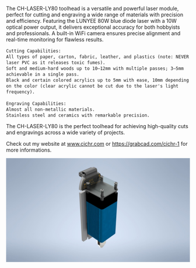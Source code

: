 The CH-LASER-LY80 toolhead is a versatile and powerful laser module, perfect for cutting and engraving a wide range of materials with precision and efficiency. Featuring the LUNYEE 80W blue diode laser with a 10W optical power output, it delivers exceptional accuracy for both hobbyists and professionals. A built-in WiFi camera ensures precise alignment and real-time monitoring for flawless results.

    Cutting Capabilities:
    All types of paper, carton, fabric, leather, and plastics (note: NEVER laser PVC as it releases toxic fumes).
    Soft and medium-hard woods up to 10–12mm with multiple passes; 3–5mm achievable in a single pass.
    Black and certain colored acrylics up to 5mm with ease, 10mm depending on the color (clear acrylic cannot be cut due to the laser's light frequency).

    Engraving Capabilities:
    Almost all non-metallic materials.
    Stainless steel and ceramics with remarkable precision.

The CH-LASER-LY80 is the perfect toolhead for achieving high-quality cuts and engravings across a wide variety of projects.

Check out my website at www.cichr.com or https://grabcad.com/cichr-1 for more informations.

![CH-LASER-LY80](https://github.com/CICHR/CH-Toolheads/blob/main/LASER/LY80/FOTO/ASSEMBLY_LUNYEE_80W_01.jpg)
